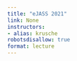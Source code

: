 ```yaml
---
title: "eJASS 2021"
link: None
instructors:
- alias: krusche
robotsdisallow: true
format: lecture
---
```

